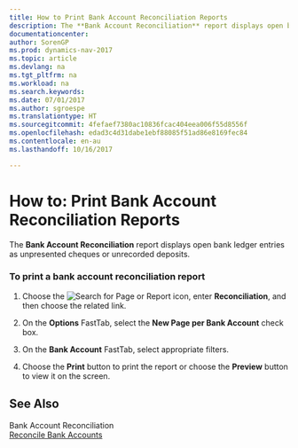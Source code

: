 ```yaml
---
title: How to Print Bank Account Reconciliation Reports
description: The **Bank Account Reconciliation** report displays open bank ledger entries as unpresented cheques or unrecorded deposits.
documentationcenter: 
author: SorenGP
ms.prod: dynamics-nav-2017
ms.topic: article
ms.devlang: na
ms.tgt_pltfrm: na
ms.workload: na
ms.search.keywords: 
ms.date: 07/01/2017
ms.author: sgroespe
ms.translationtype: HT
ms.sourcegitcommit: 4fefaef7380ac10836fcac404eea006f55d8556f
ms.openlocfilehash: edad3c4d31dabe1ebf88085f51ad86e8169fec84
ms.contentlocale: en-au
ms.lasthandoff: 10/16/2017

---
```

# <a name="how-to-print-bank-account-reconciliation-reports"></a>How to: Print Bank Account Reconciliation Reports
The **Bank Account Reconciliation** report displays open bank ledger entries as unpresented cheques or unrecorded deposits.  
  
### <a name="to-print-a-bank-account-reconciliation-report"></a>To print a bank account reconciliation report  
  
1.  Choose the ![Search for Page or Report](media/ui-search/search_small.png "Search for Page or Report icon") icon, enter **Reconciliation**, and then choose the related link.  
  
2.  On the **Options** FastTab, select the **New Page per Bank Account** check box.  
  
3.  On the **Bank Account** FastTab, select appropriate filters.  
  
4.  Choose the **Print** button to print the report or choose the **Preview** button to view it on the screen.  
  
## <a name="see-also"></a>See Also  
 Bank Account Reconciliation   
 [Reconcile Bank Accounts](reconcile-bank-accounts.md)

